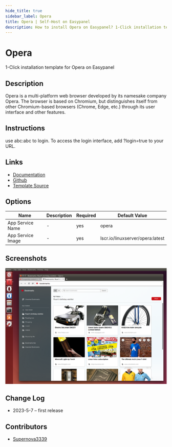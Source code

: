 ```yaml
---
hide_title: true
sidebar_label: Opera
title: Opera | Self-Host on Easypanel
description: How to install Opera on Easypanel? 1-Click installation template for Opera on Easypanel
---
```


<!-- generated -->

# Opera

1-Click installation template for Opera on Easypanel

## Description

Opera is a multi-platform web browser developed by its namesake company Opera. The browser is based on Chromium, but distinguishes itself from other Chromium-based browsers (Chrome, Edge, etc.) through its user interface and other features.

## Instructions

use abc:abc to login. To access the login interface, add ?login=true to your URL.

## Links

- [Documentation](https://docs.linuxserver.io/images/docker-opera)
- [Github](https://github.com/linuxserver/docker-opera)
- [Template Source](https://github.com/easypanel-io/templates/tree/main/templates/opera)

## Options

Name | Description | Required | Default Value
-|-|-|-
App Service Name | - | yes | opera
App Service Image | - | yes | lscr.io/linuxserver/opera:latest

## Screenshots

![Opera Screenshot](./assets/screenshot.png)

## Change Log

- 2023-5-7 – first release

## Contributors

- [Supernova3339](https://github.com/Supernova3339)
